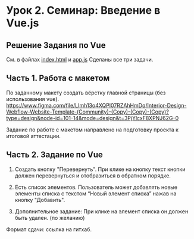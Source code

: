 # Урок 2. Семинар: Введение в Vue.js

## Решение Задания по Vue

См. в файлах [index.html](./index.html) и [app.js](./app.js)
Сделаны все три задачи.

## Часть 1. Работа с макетом

По заданному макету создать вёрстку главной страницы (без использования vue).
https://www.figma.com/file/LImh13o4XQPl07RZAhHmDq/Interior-Design-Webflow-Website-Template-(Community)-(Copy)-(Copy)-(Copy)?type=design&node-id=101-14&mode=design&t=3PjYlcxF8XPNJ62G-0

Задание по работе с макетом направлено на подготовку проекта к итоговой аттестации.

## Часть 2. Задание по Vue

1. Создать кнопку "Перевернуть". При клике на кнопку текст кнопки должен перевернуться и отобразиться в обратном порядке.
2. Есть список элементов. Пользователь может добавлять новые элементы списка с текстом “Новый элемент списка” нажав на кнопку "Добавить".

3. Дополнительное задание:
   При клике на элемент списка он должен быть удален. (по желанию)

Формат сдачи: ссылка на гитхаб.
